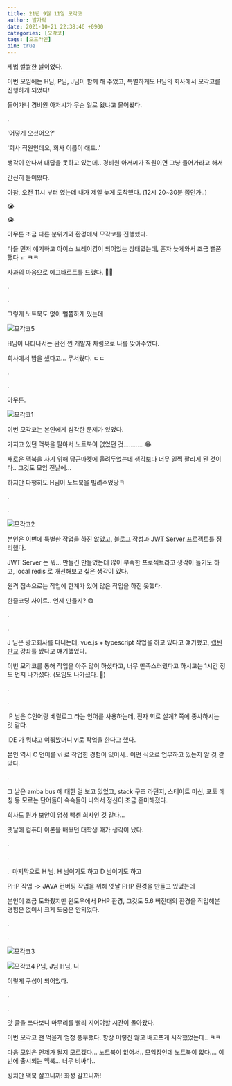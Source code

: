 ```yaml
---
title: 21년 9월 11일 모각코
author: 발가락
date: 2021-10-21 22:38:46 +0900
categories: [모각코]
tags: [오프라인]
pin: true
---
```


제법 쌀쌀한 날이었다.

이번 모임에는 H님, P님, J님이 함께 해 주었고, 특별하게도 H님의 회사에서 모각코를 진행하게 되었다!

들어가니 경비원 아저씨가 무슨 일로 왔냐고 물어봤다.

.

'어떻게 오셨어요?'

'회사 직원인데요, 회사 이름이 애드..'

생각이 안나서 대답을 못하고 있는데.. 경비원 아저씨가 직원이면 그냥 들어가라고 해서

간신히 들어왔다.

아참, 오전 11시 부터 였는데 내가 제일 늦게 도착했다. (12시 20~30분 쯤인가..)

😭

😭

아무튼 조금 다른 분위기와 환경에서 모각코를 진행했다.

다들 먼저 얘기하고 아이스 브레이킹이 되어있는 상태였는데, 혼자 늦게와서 조금 뻘쭘했다 ㅠ ㅋㅋ

사과의 마음으로 에그타르트를 드렸다. 🐔🥚

.

.

그렇게 노트북도 없이 뻘쭘하게 있는데

![모각코5](/assets/img/20211021/5.jpg)

H님이 나타나서는 완전 찐 개발자 차림으로 나를 맞아주었다.

회사에서 밤을 샜다고... 무서웠다. ㄷㄷ

.

.

아무튼.

![모각코1](/assets/img/20211021/1.jpg)

이번 모각코는 본인에게 심각한 문제가 있었다.

가지고 있던 맥북을 팔아서 노트북이 없었던 것........... 😂

새로운 맥북을 사기 위해 당근마켓에 올려두었는데 생각보다 너무 일찍 팔리게 된 것이다.. 그것도 모임 전날에...

하지만 다행히도 H님이 노트북을 빌려주었당ㅋ

.

.

![모각코2](/assets/img/20211021/2.jpg)

본인은 이번에 특별한 작업을 하진 않았고, [블로그 작성](https://blog.rgbplace.com/404)과 [JWT Server 프로젝트](https://github.com/6lueparr0t/spring-jwt-server)를 정리했다.

JWT Server 는 뭐... 만들긴 만들었는데 많이 부족한 프로젝트라고 생각이 들기도 하고, local redis 로 개선해보고 싶은 생각이 있다.

원격 접속으로는 작업에 한계가 있어 많은 작업을 하진 못했다.

한줄코딩 사이트.. 언제 만들지? 😅

.

.

J 님은 광고회사를 다니는데, vue.js + typescript 작업을 하고 있다고 얘기했고, [캡틴 판교](https://www.inflearn.com/users/@captain/courses) 강좌를 봤다고 얘기했었다.

이번 모각코를 통해 작업을 아주 많이 하셨다고, 너무 만족스러웠다고 하시고는 1시간 정도 먼저 나가셨다. (모임도 나가셨다. 🤣)

.

.​

​
P 님은 C언어랑 베릴로그 라는 언어를 사용하는데, 전자 회로 설계? 쪽에 종사하시는 것 같다.

IDE 가 뭐냐고 여쭤봤더니 vi로 작업을 한다고 했다.

본인 역시 C 언어를 vi 로 작업한 경험이 있어서.. 어떤 식으로 업무하고 있는지 알 것 같았다.

.

그 날은 ​amba bus 에 대한 걸 보고 있었고, stack 구조 라던지, 스테이트 머신, 포토 에칭​ 등 모르는 단어들이 속속들이 나와서 정신이 조금 혼미해졌다.

회사도 뭔가 보안이 엄청 빡센 회사인 것 같다...

옛날에 컴퓨터 이론을 배웠던 대학생 때가 생각이 났다.

.

.

.​
​
마지막으로 H 님. H 님이기도 하고 D 님이기도 하고

​PHP 작업 -> JAVA 컨버팅 작업을 위해 옛날 PHP 환경을 만들고 있었는데

본인이 조금 도와줬지만 윈도우에서 PHP 환경, 그것도 5.6 버전대의 환경을 작업해본 경험은 없어서 크게 도움은 안되었다.

.

.

![모각코3](/assets/img/20211021/3.jpg)

![모각코4](/assets/img/20211021/4.jpg)
P님, J님
H님, 나

이렇게 구성이 되어있다.

.

.

앗 글을 쓰다보니 마무리를 빨리 지어야할 시간이 돌아왔다.

이번 모각코 땐 먹을게 엄청 풍부했다. 항상 이렇진 않고 배고프게 시작했었는데.. ㅋㅋ

다음 모임은 언제가 될지 모르겠다... 노트북이 없어서.. 모임장인데 노트북이 없다.... 이번에 출시되는 맥북... 너무 비싸다..

킹치만 맥북 살끄니까! 화성 갈끄니까!